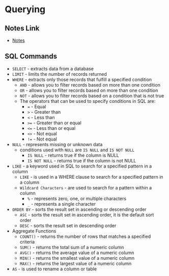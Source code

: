 # Querying

## Notes Link

- [Notes](https://cs50.harvard.edu/sql/2024/notes/0/)

## SQL Commands

- `SELECT` - extracts data from a database
- `LIMIT` - limits the number of records returned
- `WHERE` - extracts only those records that fulfill a specified condition
  - `AND` - allows you to filter records based on more than one condition
  - `OR` - allows you to filter records based on more than one condition
  - `NOT` - allows you to filter records based on a condition that is not true
  - The operators that can be used to specify conditions in SQL are:
    - `=` - Equal
    - `>` - Greater than
    - `<` - Less than
    - `>=` - Greater than or equal
    - `<=` - Less than or equal
    - `<>` - Not equal
    - `!=` - Not equal
- `NULL` - represents missing or unknown data
  - conditions used with `NULL` are `IS NULL` and `IS NOT NULL`
    - `IS NULL` - returns true if the column is NULL
    - `IS NOT NULL` - returns true if the column is not NULL
- `LIKE` - a keyword used in SQL to search for a specified pattern in a column
  - `LIKE` - is used in a WHERE clause to search for a specified pattern in a column
  - `Wildcard Characters` - are used to search for a pattern within a column
    - `%` - represents zero, one, or multiple characters
    - `_` - represents a single character
- `ORDER BY` - sorts the result set in ascending or descending order
  - `ASC` - sorts the result set in ascending order, it is the default sort order
  - `DESC` - sorts the result set in descending order
- Aggregate Functions
  - `COUNT()` - returns the number of rows that matches a specified criteria
  - `SUM()` - returns the total sum of a numeric column
  - `AVG()` - returns the average value of a numeric column
  - `MIN()` - returns the smallest value of a numeric column
  - `MAX()` - returns the largest value of a numeric column
- `AS` - is used to rename a column or table

